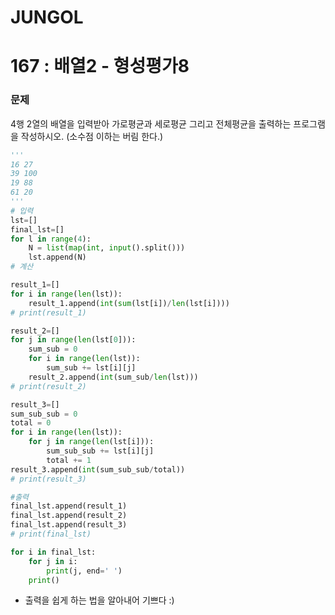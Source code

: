 # JUNGOL

# 167 : 배열2 - 형성평가8

### 문제

4행 2열의 배열을 입력받아 가로평균과 세로평균 그리고 전체평균을 출력하는 프로그램을 작성하시오. (소수점 이하는 버림 한다.)

```python
'''
16 27
39 100
19 88
61 20
'''
# 입력
lst=[]
final_lst=[]
for l in range(4):
    N = list(map(int, input().split()))
    lst.append(N)
# 계산

result_1=[]
for i in range(len(lst)):
    result_1.append(int(sum(lst[i])/len(lst[i])))
# print(result_1)

result_2=[]
for j in range(len(lst[0])):
    sum_sub = 0
    for i in range(len(lst)):
        sum_sub += lst[i][j]
    result_2.append(int(sum_sub/len(lst)))
# print(result_2)

result_3=[]
sum_sub_sub = 0
total = 0
for i in range(len(lst)):
    for j in range(len(lst[i])):
        sum_sub_sub += lst[i][j]
        total += 1
result_3.append(int(sum_sub_sub/total))
# print(result_3)

#출력
final_lst.append(result_1)
final_lst.append(result_2)
final_lst.append(result_3)
# print(final_lst)

for i in final_lst:
    for j in i:
        print(j, end=' ')
    print()

```



- 출력을 쉽게 하는 법을 알아내어 기쁘다 :)
